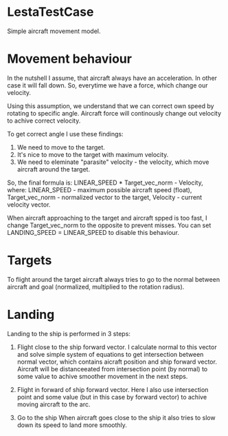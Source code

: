 # LestaTestCase
Simple aircraft movement model.

# Movement behaviour
In the nutshell I assume, that aircraft always have an acceleration. In other case it will fall down.
So, everytime we have a force, which change our velocity.

Using this assumption, we understand that we can correct own speed by rotating to specific angle.
Aircraft force will continously change out velocity to achive correct velocity.

To get correct angle I use these findings:
1) We need to move to the target.
2) It's nice to move to the target with maximum velocity.
3) We need to eleminate "parasite" velocity - the velocity, which move aircraft around the target.

So, the final formula is:
LINEAR_SPEED * Target_vec_norm - Velocity, where:
LINEAR_SPEED - maximum possible aircraft speed (float),
Target_vec_norm - normalized vector to the target,
Velocity - current velocity vector.

When aircraft approaching to the target and aircraft spped is too fast, I change Target_vec_norm to the opposite to prevent misses.
You can set LANDING_SPEED = LINEAR_SPEED to disable this behaviour.

# Targets
To flight around the target aircraft always tries to go to the normal between aircraft and goal (normalized, multiplied to the rotation radius).

# Landing
Landing to the ship is performed in 3 steps:
1) Flight close to the ship forward vector.
I calculate normal to this vector and solve simple system of equations to get intersection between normal vector, which contains aicraft position and ship forward vector.
Aircraft will be distanceeated from intersection point (by normal) to some value to achive smoother movement in the next steps.

2) Flight in forward of ship forward vector.
Here I also use intersection point and some value (but in this case by forward vector) to achive moving aircraft to the arc.

3) Go to the ship
When aircraft goes close to the ship it also tries to slow down its speed to land more smoothly.
